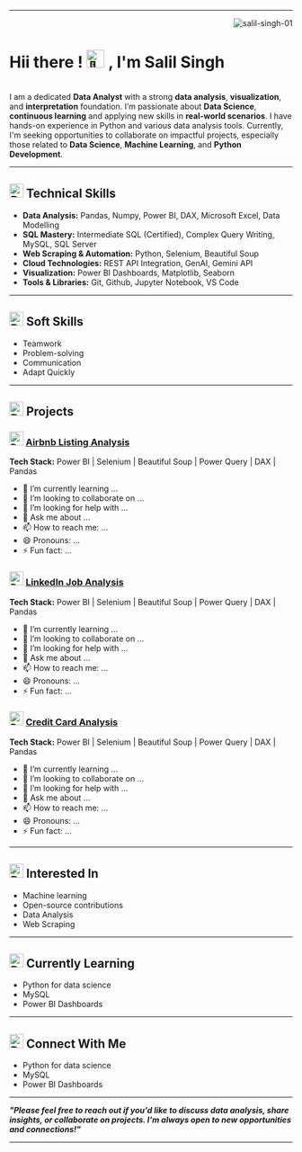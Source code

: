<hr>
<p align="right"> <img src="https://komarev.com/ghpvc/?username=salil-singh-01&label=Profile%20views&color=0e75b6&style=flat" alt="salil-singh-01" /> </p>
<h1 align="left">Hii there ! <picture>
  <source srcset="https://fonts.gstatic.com/s/e/notoemoji/latest/1f44b_1f3fb/512.webp" type="image/webp">
  <img src="https://fonts.gstatic.com/s/e/notoemoji/latest/1f44b_1f3fb/512.gif" alt="👋" width="32" height="32">
</picture> , I'm Salil Singh </h1>

</br>
I am a dedicated <b>Data Analyst</b> with a strong <b>data analysis</b>, <b>visualization</b>, and <b>interpretation</b> foundation. I’m passionate about <b>Data Science</b>, <b>continuous learning</b> and applying new skills in <b>real-world scenarios</b>. I have hands-on experience in Python and various data analysis tools. Currently, I'm seeking opportunities to collaborate on impactful projects, especially those related to <b>Data Science</b>, <b>Machine Learning</b>, and <b>Python Development</b>.
</br>
<hr>


 <h2> <img src="https://drive.google.com/uc?export=view&id=1C3W4IqodHxHeoF8QABPN6kwXyg6BkKtd" width="25" height="25" alt="Description of GIF"> Technical Skills  </h2>

- <b>Data Analysis:</b> Pandas, Numpy, Power BI, DAX, Microsoft Excel, Data Modelling
- <b>SQL Mastery:</b> Intermediate SQL (Certified), Complex Query Writing, MySQL, SQL Server
- <b>Web Scraping & Automation:</b> Python, Selenium, Beautiful Soup
- <b>Cloud Technologies:</b>  REST API Integration, GenAI, Gemini API
- <b>Visualization:</b> Power BI Dashboards, Matplotlib, Seaborn
- <b>Tools & Libraries:</b> Git, Github, Jupyter Notebook, VS Code

<hr>
 <h2> <img src="https://drive.google.com/uc?export=view&id=15qhqDhphwA9gxas5f_OJJBFI7AKgMWiG" width="25" height="25" alt="Description of GIF"> Soft Skills  </h2>

- Teamwork
- Problem-solving
- Communication
- Adapt Quickly

<hr>

 <h2> <img src="https://drive.google.com/uc?export=view&id=1ZmdTX9bWqVfzXu2flL4CmrsFOUqA_aP7" width="25" height="25" alt="Description of GIF"> Projects  </h2>

 ###  <img src="https://drive.google.com/uc?export=view&id=1xhX3FoBoD_S10k77y7XJgKED9sUv57P6" width="25" height="25" alt="Description of GIF"> [Airbnb Listing Analysis](https://pages.github.com/) 
<b>Tech Stack:</b>  Power BI | Selenium | Beautiful Soup | Power Query | DAX | Pandas
- 🌱 I’m currently learning ...
- 👯 I’m looking to collaborate on ...
- 🤔 I’m looking for help with ...
- 💬 Ask me about ...
- 📫 How to reach me: ...
- 😄 Pronouns: ...
- ⚡ Fun fact: ...

 ###  <img src="https://drive.google.com/uc?export=view&id=1oSVONIvNiD9fO2Qg4ygUsSgk8lwmfSfy" width="25" height="25" alt="Description of GIF"> [LinkedIn Job Analysis](https://pages.github.com/) 
<b>Tech Stack:</b>  Power BI | Selenium | Beautiful Soup | Power Query | DAX | Pandas
- 🌱 I’m currently learning ...
- 👯 I’m looking to collaborate on ...
- 🤔 I’m looking for help with ...
- 💬 Ask me about ...
- 📫 How to reach me: ...
- 😄 Pronouns: ...
- ⚡ Fun fact: ...

 ###  <img src="https://drive.google.com/uc?export=view&id=13EbUUWUTaVjLhDmiuuwRBgEnFpwyKxfL" width="25" height="25" alt="Description of GIF"> [Credit Card Analysis](https://pages.github.com/) 
<b>Tech Stack:</b>  Power BI | Selenium | Beautiful Soup | Power Query | DAX | Pandas
- 🌱 I’m currently learning ...
- 👯 I’m looking to collaborate on ...
- 🤔 I’m looking for help with ...
- 💬 Ask me about ...
- 📫 How to reach me: ...
- 😄 Pronouns: ...
- ⚡ Fun fact: ...

<hr>

<h2> <img src="https://drive.google.com/uc?export=view&id=1PNwZu4EKv5Ic8vKi7jlu6_gwkY4zCvgu" width="25" height="25" alt="Description of GIF"> Interested In  </h2>

- Machine learning
- Open-source contributions
- Data Analysis
- Web Scraping
  
<hr> 

 <h2> <img src="https://drive.google.com/uc?export=view&id=1ubkn_9qL0YjVTqTuKb_Bq1L-o70wEKzj" width="25" height="25" alt="Description of GIF"> Currently Learning   </h2>

- Python for data science
- MySQL
- Power BI Dashboards

<hr>

 <h2> <img src="https://drive.google.com/uc?export=view&id=14ZRUAuREugDJmlzk84EyRTzHJyyL2SIV" width="25" height="25" alt="Description of GIF"> Connect With Me   </h2>

- Python for data science
- MySQL
- Power BI Dashboards

<hr>

***"Please feel free to reach out if you'd like to discuss data analysis, share insights, or collaborate on projects. I'm always open to new opportunities and connections!"***

<hr>













<!-- https://drive.google.com/file/d//view?usp=sharing

- 🔭 I’m currently working on [Airbnb_Listing_Analysis](https://github.com/Saswat132002)

- 👯 I’m looking to collaborate on [Credit_Card_Analysis](https://github.com/Saswat132002)

- 🤝 I’m looking for help with [LinkedIn_Job_Analysis](https://github.com/Saswat132002)

<h3 align="left">Connect with me:</h3>
<p align="left">
<a href="https://linkedin.com/in/salil-singh-7164a6287" target="blank"><img align="center" src="https://raw.githubusercontent.com/rahuldkjain/github-profile-readme-generator/master/src/images/icons/Social/linked-in-alt.svg" alt="salil-singh-7164a6287" height="30" width="40" /></a>
<a href="https://kaggle.com/salilsingh2000" target="blank"><img align="center" src="https://raw.githubusercontent.com/rahuldkjain/github-profile-readme-generator/master/src/images/icons/Social/kaggle.svg" alt="salilsingh2000" height="30" width="40" /></a>
<a href="https://www.leetcode.com/salilsingh2000" target="blank"><img align="center" src="https://raw.githubusercontent.com/rahuldkjain/github-profile-readme-generator/master/src/images/icons/Social/leet-code.svg" alt="salilsingh2000" height="30" width="40" /></a>
</p>

<h3 align="left">Languages and Tools:</h3>
<p align="left"> <a href="https://git-scm.com/" target="_blank" rel="noreferrer"> <img src="https://www.vectorlogo.zone/logos/git-scm/git-scm-icon.svg" alt="git" width="40" height="40"/> </a> <a href="https://www.mongodb.com/" target="_blank" rel="noreferrer"> <img src="https://raw.githubusercontent.com/devicons/devicon/master/icons/mongodb/mongodb-original-wordmark.svg" alt="mongodb" width="40" height="40"/> </a> <a href="https://www.mysql.com/" target="_blank" rel="noreferrer"> <img src="https://raw.githubusercontent.com/devicons/devicon/master/icons/mysql/mysql-original-wordmark.svg" alt="mysql" width="40" height="40"/> </a> <a href="https://pandas.pydata.org/" target="_blank" rel="noreferrer"> <img src="https://raw.githubusercontent.com/devicons/devicon/2ae2a900d2f041da66e950e4d48052658d850630/icons/pandas/pandas-original.svg" alt="pandas" width="40" height="40"/> </a> <a href="https://www.python.org" target="_blank" rel="noreferrer"> <img src="https://raw.githubusercontent.com/devicons/devicon/master/icons/python/python-original.svg" alt="python" width="40" height="40"/> </a> <a href="https://scikit-learn.org/" target="_blank" rel="noreferrer"> <img src="https://upload.wikimedia.org/wikipedia/commons/0/05/Scikit_learn_logo_small.svg" alt="scikit_learn" width="40" height="40"/> </a> <a href="https://seaborn.pydata.org/" target="_blank" rel="noreferrer"> <img src="https://seaborn.pydata.org/_images/logo-mark-lightbg.svg" alt="seaborn" width="40" height="40"/> </a> <a href="https://www.selenium.dev" target="_blank" rel="noreferrer"> <img src="https://raw.githubusercontent.com/detain/svg-logos/780f25886640cef088af994181646db2f6b1a3f8/svg/selenium-logo.svg" alt="selenium" width="40" height="40"/> </a> </p>

<p><img align="left" src="https://github-readme-stats.vercel.app/api/top-langs?username=salil-singh-01&show_icons=true&locale=en&layout=compact" alt="salil-singh-01" /></p>

<p>&nbsp;<img align="center" src="https://github-readme-stats.vercel.app/api?username=salil-singh-01&show_icons=true&locale=en" alt="salil-singh-01" /></p>

<p><img align="center" src="https://github-readme-streak-stats.herokuapp.com/?user=salil-singh-01&" alt="salil-singh-01" /></p>
 -->
